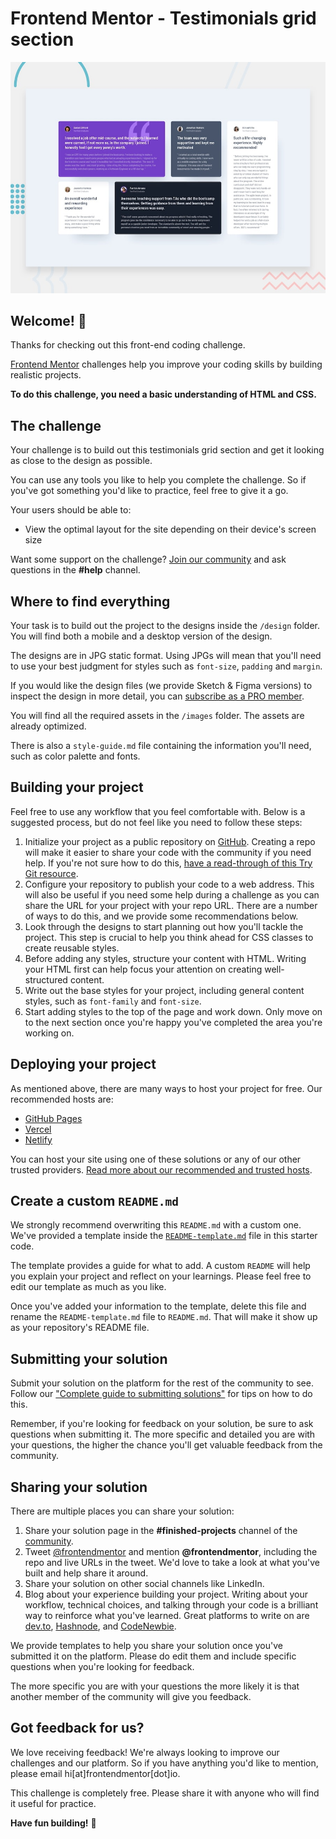 # Frontend Mentor - Testimonials grid section

![Design preview for the Testimonials grid section coding challenge](./design/desktop-preview.jpg)

## Welcome! 👋

Thanks for checking out this front-end coding challenge.

[Frontend Mentor](https://www.frontendmentor.io) challenges help you improve
your coding skills by building realistic projects.

**To do this challenge, you need a basic understanding of HTML and CSS.**

## The challenge

Your challenge is to build out this testimonials grid section and get it looking
as close to the design as possible.

You can use any tools you like to help you complete the challenge. So if you've
got something you'd like to practice, feel free to give it a go.

Your users should be able to:

- View the optimal layout for the site depending on their device's screen size

Want some support on the challenge?
[Join our community](https://www.frontendmentor.io/community) and ask questions
in the **#help** channel.

## Where to find everything

Your task is to build out the project to the designs inside the `/design`
folder. You will find both a mobile and a desktop version of the design.

The designs are in JPG static format. Using JPGs will mean that you'll need to
use your best judgment for styles such as `font-size`, `padding` and `margin`.

If you would like the design files (we provide Sketch & Figma versions) to
inspect the design in more detail, you can
[subscribe as a PRO member](https://www.frontendmentor.io/pro).

You will find all the required assets in the `/images` folder. The assets are
already optimized.

There is also a `style-guide.md` file containing the information you'll need,
such as color palette and fonts.

## Building your project

Feel free to use any workflow that you feel comfortable with. Below is a
suggested process, but do not feel like you need to follow these steps:

1. Initialize your project as a public repository on
   [GitHub](https://github.com/). Creating a repo will make it easier to share
   your code with the community if you need help. If you're not sure how to do
   this, [have a read-through of this Try Git resource](https://try.github.io/).
2. Configure your repository to publish your code to a web address. This will
   also be useful if you need some help during a challenge as you can share the
   URL for your project with your repo URL. There are a number of ways to do
   this, and we provide some recommendations below.
3. Look through the designs to start planning out how you'll tackle the project.
   This step is crucial to help you think ahead for CSS classes to create
   reusable styles.
4. Before adding any styles, structure your content with HTML. Writing your HTML
   first can help focus your attention on creating well-structured content.
5. Write out the base styles for your project, including general content styles,
   such as `font-family` and `font-size`.
6. Start adding styles to the top of the page and work down. Only move on to the
   next section once you're happy you've completed the area you're working on.

## Deploying your project

As mentioned above, there are many ways to host your project for free. Our
recommended hosts are:

- [GitHub Pages](https://pages.github.com/)
- [Vercel](https://vercel.com/)
- [Netlify](https://www.netlify.com/)

You can host your site using one of these solutions or any of our other trusted
providers.
[Read more about our recommended and trusted hosts](https://medium.com/frontend-mentor/frontend-mentor-trusted-hosting-providers-bf000dfebe).

## Create a custom `README.md`

We strongly recommend overwriting this `README.md` with a custom one. We've
provided a template inside the [`README-template.md`](./README-template.md) file
in this starter code.

The template provides a guide for what to add. A custom `README` will help you
explain your project and reflect on your learnings. Please feel free to edit our
template as much as you like.

Once you've added your information to the template, delete this file and rename
the `README-template.md` file to `README.md`. That will make it show up as your
repository's README file.

## Submitting your solution

Submit your solution on the platform for the rest of the community to see.
Follow our
["Complete guide to submitting solutions"](https://medium.com/frontend-mentor/a-complete-guide-to-submitting-solutions-on-frontend-mentor-ac6384162248)
for tips on how to do this.

Remember, if you're looking for feedback on your solution, be sure to ask
questions when submitting it. The more specific and detailed you are with your
questions, the higher the chance you'll get valuable feedback from the
community.

## Sharing your solution

There are multiple places you can share your solution:

1. Share your solution page in the **#finished-projects** channel of the
   [community](https://www.frontendmentor.io/community).
2. Tweet [@frontendmentor](https://twitter.com/frontendmentor) and mention
   **@frontendmentor**, including the repo and live URLs in the tweet. We'd love
   to take a look at what you've built and help share it around.
3. Share your solution on other social channels like LinkedIn.
4. Blog about your experience building your project. Writing about your
   workflow, technical choices, and talking through your code is a brilliant way
   to reinforce what you've learned. Great platforms to write on are
   [dev.to](https://dev.to/), [Hashnode](https://hashnode.com/), and
   [CodeNewbie](https://community.codenewbie.org/).

We provide templates to help you share your solution once you've submitted it on
the platform. Please do edit them and include specific questions when you're
looking for feedback.

The more specific you are with your questions the more likely it is that another
member of the community will give you feedback.

## Got feedback for us?

We love receiving feedback! We're always looking to improve our challenges and
our platform. So if you have anything you'd like to mention, please email
hi[at]frontendmentor[dot]io.

This challenge is completely free. Please share it with anyone who will find it
useful for practice.

**Have fun building!** 🚀
